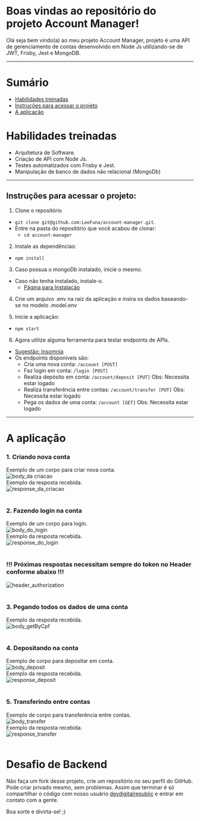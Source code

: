 # Boas vindas ao repositório do projeto Account Manager!

Olá seja bem vindo(a) ao meu projeto Account Manager, projeto é uma API de gerenciamento de contas desenvolvido em Node Js utilizando-se de JWT, Frisby, Jest e MongoDB.

---

# Sumário

- [Habilidades treinadas](#habilidades-treinadas)
- [Instruções para acessar o projeto](#instruções-para-acessar-o-projeto)
- [A aplicação](#a-aplicação)


# Habilidades treinadas

- Arquitetura de Software.
- Criação de API com Node Js.
- Testes automatizados com Frisby e Jest.
- Manipulação de banco de dados não relacional (MongoDb)

---

## Instruções para acessar o projeto:

1. Clone o repositório
  * `git clone git@github.com:LeoFuna/account-manager.git`.
  * Entre na pasta do repositório que você acabou de clonar:
    * `cd account-manager`

2. Instale as dependências:
  * `npm install`

3. Caso possua o mongoDb instalado, inicie o mesmo.
  * Caso não tenha instalado, instale-o.
    * [Página para Instalação](https://docs.mongodb.com/manual/installation/)

4. Crie um arquivo .env na raiz da aplicação e insira os dados baseando-se no modelo .model.env

5. Inicie a aplicação:
  * `npm start`

6. Agora utilize alguma ferramenta para testar endpoints de APIs.
  * [Sugestão: Insomnia](https://insomnia.rest/download)
  * Os endpoints disponíveis são:
    *  Cria uma nova conta: `/account [POST]`
    *  Faz login em conta: `/login [POST]`
    *  Realiza depósito em conta: `/account/deposit [PUT]` Obs: Necessita estar logado
    *  Realiza transferência entre contas: `/account/transfer [PUT]` Obs: Necessita estar logado
    *  Pega os dados de uma conta: `/account [GET]` Obs: Necessita estar logado

---

# A aplicação

### 1. Criando nova conta
Exemplo de um corpo para criar nova conta.
<br>
![body_da criacao](./images/createAccBody.png)
<br>
Exemplo da resposta recebida.
<br>
![response_da_criacao](./images/createAcc.png)
<br><br>
### 2. Fazendo login na conta
Exemplo de um corpo para login.
<br>
![body_do_login](./images/loginBody.png)
<br>
Exemplo da resposta recebida.
<br>
![response_do_login](./images/login.png)
<br><br>
### !!! Próximas respostas necessitam sempre do token no Header conforme abaixo !!!
![header_authorization](./images/getAccHeader.png)
<br><br>
### 3. Pegando todos os dados de uma conta
Exemplo da resposta recebida.
<br>
![body_getByCpf](./images/getAccData.png)
<br><br>
### 4. Depositando na conta
Exemplo de corpo para depositar em conta.
<br>
![body_deposit](./images/depositBody.png)
<br>
Exemplo da resposta recebida.
<br>
![response_deposit](./images/depositAcc.png)
<br><br>
### 5. Transferindo entre contas
Exemplo de corpo para transferência entre contas.
<br>
![body_transfer](./images/transferAccBody.png)
<br>
Exemplo da resposta recebida.
<br>
![response_transfer](./images/transferAcc.png)
<br><br>

# Desafio de Backend


Não faça um fork desse projeto, crie um repositório no seu perfil do GitHub. Pode criar privado mesmo, sem problemas.
Assim que terminar é só compartilhar o código com nosso usuário [devdigitalrepublic](https://github.com/devdigitalrepublic) e entrar em contato com a gente.

Boa sorte e divirta-se! ;)
